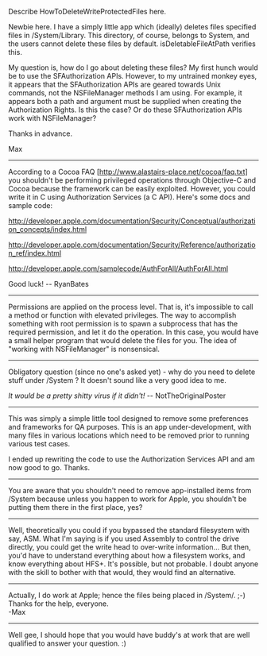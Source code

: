 Describe HowToDeleteWriteProtectedFiles here.

Newbie here.  I have a simply little app which (ideally) deletes files specified files in /System/Library.  This directory, of course, belongs to System, and the users cannot delete these files by default.  isDeletableFileAtPath verifies this.  

My question is, how do I go about deleting these files?  My first hunch would be to use the SFAuthorization APIs.  However, to my untrained monkey eyes, it appears that the SFAuthorization APIs are geared towards Unix commands, not the NSFileManager methods I am using.  For example, it appears both a path and argument must be supplied when creating the Authorization Rights.  Is this the case?  Or do these SFAuthorization APIs work with NSFileManager?  

Thanks in advance.

Max 

----

According to a Cocoa FAQ [http://www.alastairs-place.net/cocoa/faq.txt] you shouldn't be performing privileged operations through Objective-C and Cocoa because the framework can be easily exploited. However, you could write it in C using Authorization Services (a C API). Here's some docs and sample code:

http://developer.apple.com/documentation/Security/Conceptual/authorization_concepts/index.html

http://developer.apple.com/documentation/Security/Reference/authorization_ref/index.html

http://developer.apple.com/samplecode/AuthForAll/AuthForAll.html

Good luck! -- RyanBates

----

Permissions are applied on the process level. That is, it's impossible to call a method or function with elevated privileges. The way to accomplish something with root permission is to spawn a subprocess that has the required permission, and let it do the operation. In this case, you would have a small helper program that would delete the files for you. The idea of "working with NSFileManager" is nonsensical.

----

Obligatory question (since no one's asked yet) - why do you need to delete stuff under /System ? It doesn't sound like a very good idea to me.

*It would be a pretty shitty virus if it didn't!* -- NotTheOriginalPoster


----
This was simply a simple little tool designed to remove some preferences and frameworks for QA purposes.  This is an app under-development, with many files in various locations which need to be removed prior to running various test cases.  

I ended up rewriting the code to use the Authorization Services API and am now good to go.  Thanks.

----

You are aware that you shouldn't need to remove app-installed items from /System because unless you happen to work for Apple, you shouldn't be putting them there in the first place, yes?

----

Well, theoretically you could if you bypassed the standard filesystem with say, ASM.
What I'm saying is if you used Assembly to control the drive directly, you could get the write head to over-write information...
But then, you'd have to understand everything about how a filesystem works, and know everything about HFS+.
It's possible, but not probable. I doubt anyone with the skill to bother with that would, they would find an alternative.

----
Actually, I do work at Apple; hence the files being placed in /System/.  ;-)   Thanks for the help, everyone.  
-Max

----
Well gee, I should hope that you would have buddy's at work that are well qualified to answer your question. :)

